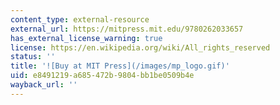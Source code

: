 ```yaml
---
content_type: external-resource
external_url: https://mitpress.mit.edu/9780262033657
has_external_license_warning: true
license: https://en.wikipedia.org/wiki/All_rights_reserved
status: ''
title: '![Buy at MIT Press](/images/mp_logo.gif)'
uid: e8491219-a685-472b-9804-bb1be0509b4e
wayback_url: ''
---
```

